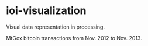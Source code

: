 ioi-visualization
=================

Visual data representation in processing.

MtGox bitcoin transactions from Nov. 2012 to Nov. 2013.

